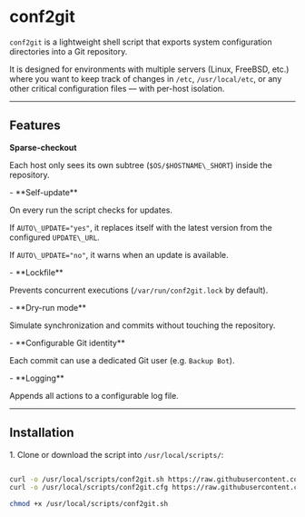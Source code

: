 # conf2git



`conf2git` is a lightweight shell script that exports system configuration directories into a Git repository.  

It is designed for environments with multiple servers (Linux, FreeBSD, etc.) where you want to keep track of changes in `/etc`, `/usr/local/etc`, or any other critical configuration files — with per-host isolation.



---



## Features



**Sparse-checkout**  

Each host only sees its own subtree (`$OS/$HOSTNAME\_SHORT`) inside the repository.



\- \*\*Self-update\*\*  

On every run the script checks for updates.  

If `AUTO\_UPDATE="yes"`, it replaces itself with the latest version from the configured `UPDATE\_URL`.  

If `AUTO\_UPDATE="no"`, it warns when an update is available.



\- \*\*Lockfile\*\*  

Prevents concurrent executions (`/var/run/conf2git.lock` by default).



\- \*\*Dry-run mode\*\*  

Simulate synchronization and commits without touching the repository.



\- \*\*Configurable Git identity\*\*  

Each commit can use a dedicated Git user (e.g. `Backup Bot`).



\- \*\*Logging\*\*  

Appends all actions to a configurable log file.



---



## Installation



1\. Clone or download the script into `/usr/local/scripts/`:



```bash

curl -o /usr/local/scripts/conf2git.sh https://raw.githubusercontent.com/kmansur/Scripts/main/FreeBSD/conf2git/conf2git.sh
curl -o /usr/local/scripts/conf2git.cfg https://raw.githubusercontent.com/kmansur/Scripts/main/FreeBSD/conf2git/conf2git.cfg.sample

chmod +x /usr/local/scripts/conf2git.sh

```
